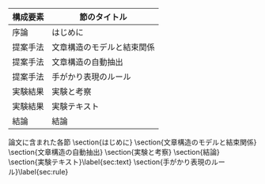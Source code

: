 構成要素 | 節のタイトル
 --- | --- 
序論 | はじめに
提案手法 | 文章構造のモデルと結束関係
提案手法 | 文章構造の自動抽出
提案手法 | 手がかり表現のルール
実験結果 | 実験と考察
実験結果 | 実験テキスト
結論 | 結論

論文に含まれた各節
\section{はじめに}
\section{文章構造のモデルと結束関係}
\section{文章構造の自動抽出}
\section{実験と考察}
\section{結論}
\section{実験テキスト}\label{sec:text}
\section{手がかり表現のルール}\label{sec:rule}
